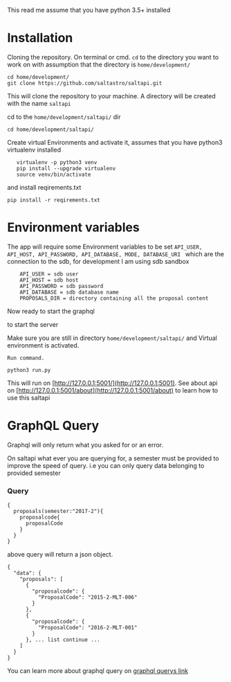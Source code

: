 This read me assume that you have python 3.5+ installed

# Installation

Cloning the repository.
On terminal or cmd. 
`cd` to the directory you want to work on with assumption that the directory is `home/development/` 

```
cd home/development/
git clone https://github.com/saltastro/saltapi.git

``` 

This will clone the repository to your machine. A directory will be created with the name `saltapi`

cd to the `home/development/saltapi/` dir 
```bazaar
cd home/development/saltapi/
```
Create virtual Environments and activate it, assumes that you have python3 virtualenv installed

```
   virtualenv -p python3 venv
   pip install --upgrade virtualenv
   source venv/bin/activate
```

and install reqirements.txt 

```bazaar
pip install -r reqirements.txt
```
# Environment variables
The app will require some Environment variables to be set
`API_USER, API_HOST, API_PASSWORD, API_DATABASE, MODE, DATABASE_URI `
which are the connection to the sdb, for development I am using sdb sandbox
```
    API_USER = sdb user
    API_HOST = sdb host
    API_PASSWORD = sdb password
    API_DATABASE = sdb database name
    PROPOSALS_DIR = directory containing all the proposal content
```

Now ready to start the graphql

to start the server

Make sure you are still in directory `home/development/saltapi/`  and Virtual environment is activated.

```bazaar
Run command.

python3 run.py
```

This will run on [http://127.0.0.1:5001/](http://127.0.0.1:5001). See about api on 
[http://127.0.0.1:5001/about](http://127.0.0.1:5001/about) to learn how to use this saltapi


# GraphQL Query

Graphql will only return what you asked for or an error.

On saltapi what ever you are querying for, a semester must be provided to improve the speed of query. 
i.e you can only query data belonging to provided semester  

### Query

```
{
  proposals(semester:"2017-2"){
    proposalcode{
      proposalCode
    }
  }
}
```

above query will return a json object. 

```
{
  "data": {
    "proposals": [
      {
        "proposalcode": {
          "ProposalCode": "2015-2-MLT-006"
        }
      },
      {
        "proposalcode": {
          "ProposalCode": "2016-2-MLT-001"
        }
      }, ... list continue ...
    ]
  }
}
```

You can learn more about graphql query on [graphql querys link](http://graphql.org/learn/queries/)

